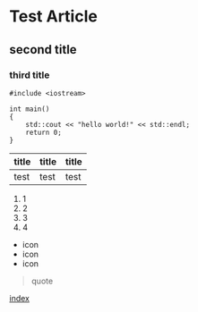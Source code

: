 # Test Article
## second title
### third title

```
#include <iostream>

int main()
{
    std::cout << "hello world!" << std::endl;
    return 0;
}
```

|title|title|title|
|-----|-----|-----|
|test|test|test|

1. 1
1. 2
1. 3
1. 4

* icon
* icon
* icon

> quote

[index](https://snailtowardthesun.github.io/index.html)